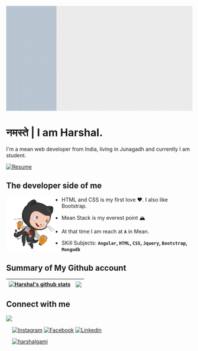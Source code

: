 ![profile](profile.gif)

# नमस्ते | I am Harshal.

I'm a mean web developer from India, living in Junagadh and currently I am student. 

[![Resume][6.1]][6.2]

## The developer side of me

<img src="Cartoon.png" align="left" height="150">

- HTML and CSS is my first love ❤️. I also like Bootstrap. 

- Mean Stack is my everest point 🏔️

- At that time I am reach at **`A`** in Mean. 

- SKill Subjects: **`Angular`, `HTML`, `CSS`, `Jquery`, `Bootstrap`, `Mongodb`** 

## Summary of My Github account

| <a href="https://github.com/harshalgami13"><img align="center" src="https://github-readme-stats.vercel.app/api?username=harshalgami13&show_icons=true&theme=vue&hide_border=true&custom_title=My%20%Github%20%Stats&hide=contribs,issues&count_private=true" alt="Harshal's github stats" /></a> | <a href="https://github.com/harshalgami13"><img align="center" src="https://github-readme-stats.vercel.app/api/top-langs/?username=harshalgami13&layout=compact&theme=vue&hide_border=true" /></a> |
| ------------- | ------------- |

## Connect with me

<img src="https://octodex.github.com/images/daftpunktocat-thomas.gif" align="left" height="150">

<br/>

 [![Instagram][1.1]][1.2] [![Facebook][2.1]][2.2] [![Linkedin][3.1]][3.2]  

[1.1]: https://img.shields.io/badge/Instagram-C13584?style=for-the-badge&logo=instagram&logoColor=ffffff
[1.2]: https://www.instagram.com/___.h_g_patel.___13/

[2.1]: https://img.shields.io/badge/Facebook-4267B2?style=for-the-badge&logo=facebook&logoColor=ffffff
[2.2]: https://www.facebook.com/harshal.gami.136/

[3.1]: https://img.shields.io/badge/Linkedin-2867B2?style=for-the-badge&logo=linkedin&logoColor=ffffff
[3.2]: https://www.linkedin.com/in/harshalgami/

[![harshalgami][5.1]][5.2]

[4.1]: https://img.shields.io/badge/abroadwithharshal-Share%20Blog-f13c20?style=for-the-badge
[4.2]: https://bdmrgxz4ptu3ljtkn5f1rq-on.drv.tw/abroadwithharshal/

[5.1]: https://img.shields.io/badge/harshalgami-0fbcd3?style=for-the-badge&logo=wordpress&logoColor=ffffff
[5.2]: https://bdmrgxz4ptu3ljtkn5f1rq-on.drv.tw/harshalgami/

[6.1]: https://img.shields.io/badge/My%20Resume-335384?style=for-the-badge&logo=docusign&logoColor=ffffff
[6.2]: https://github.com/harshalgami13/harshalgami13/blob/main/Harshal%20Gami.jpg

[7.1]: https://komarev.com/ghpvc/?username=harshalgami13&style=flat-square
[7.2]: https://github.com/harshalgami13/
